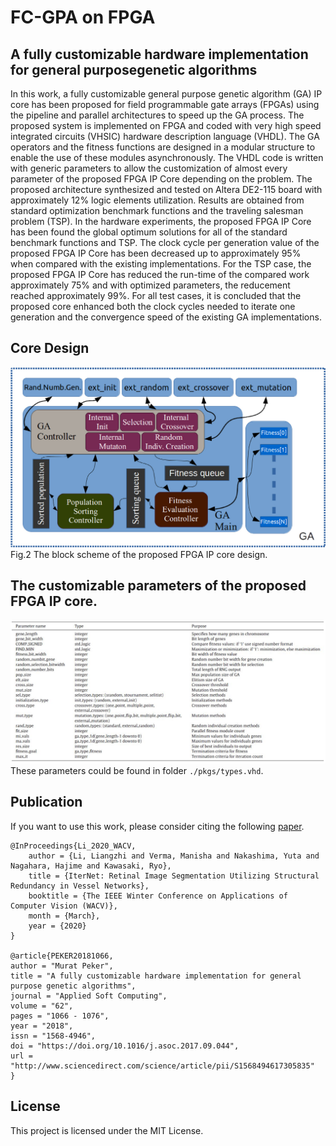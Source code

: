 # FC-GPA on FPGA


## A fully customizable hardware implementation for general purposegenetic algorithms

In this work, a fully customizable general purpose genetic algorithm (GA) IP core has been proposed for field programmable gate arrays (FPGAs) using the pipeline and parallel architectures to speed up the GA process. The proposed system is implemented on FPGA and coded with very high speed integrated circuits (VHSIC) hardware description language (VHDL). The GA operators and the fitness functions are designed in a modular structure to enable the use of these modules asynchronously. The VHDL code is written with generic parameters to allow the customization of almost every parameter of the proposed FPGA IP Core depending on the problem. The proposed architecture synthesized and tested on Altera DE2-115 board with approximately 12% logic elements utilization. Results are obtained from standard optimization benchmark functions and the traveling salesman problem (TSP). In the hardware experiments, the proposed FPGA IP Core has been found the global optimum solutions for all of the standard benchmark functions and TSP. The clock cycle per generation value of the proposed FPGA IP Core has been decreased up to approximately 95% when compared with the existing implementations. For the TSP case, the proposed FPGA IP Core has reduced the run-time of the compared work approximately 75% and with optimized parameters, the reducement reached approximately 99%. For all test cases, it is concluded that the proposed core enhanced both the clock cycles needed to iterate one generation and the convergence speed of the existing GA implementations.


## Core Design

![Block Scheme](./imgs/block_scheme.jpg)
Fig.2 The block scheme of the proposed FPGA IP core design.



## The customizable parameters of the proposed FPGA IP core.
![Block Scheme](./imgs/table1.jpg)
These parameters could be found in folder `./pkgs/types.vhd`.


## Publication

If you want to use this work, please consider citing the following [paper](http://www.sciencedirect.com/science/article/pii/S1568494617305835).

```
@InProceedings{Li_2020_WACV,
    author = {Li, Liangzhi and Verma, Manisha and Nakashima, Yuta and Nagahara, Hajime and Kawasaki, Ryo},
    title = {IterNet: Retinal Image Segmentation Utilizing Structural Redundancy in Vessel Networks},
    booktitle = {The IEEE Winter Conference on Applications of Computer Vision (WACV)},
    month = {March},
    year = {2020}
}

@article{PEKER20181066,
author = "Murat Peker",
title = "A fully customizable hardware implementation for general purpose genetic algorithms",
journal = "Applied Soft Computing",
volume = "62",
pages = "1066 - 1076",
year = "2018",
issn = "1568-4946",
doi = "https://doi.org/10.1016/j.asoc.2017.09.044",
url = "http://www.sciencedirect.com/science/article/pii/S1568494617305835"
}
```

## License

This project is licensed under the MIT License.